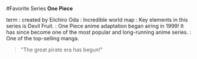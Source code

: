 #Favorite Series
**One Piece**

term
: created by Eiichiro Oda
: Incredible world map
: Key elements in this series is Devil Fruit.
: One Piece anime adaptation began airing in 1999! It has since become one of the most popular and long-running anime series.
: One of the top-selling manga.

> "The great pirate era has begun!"
